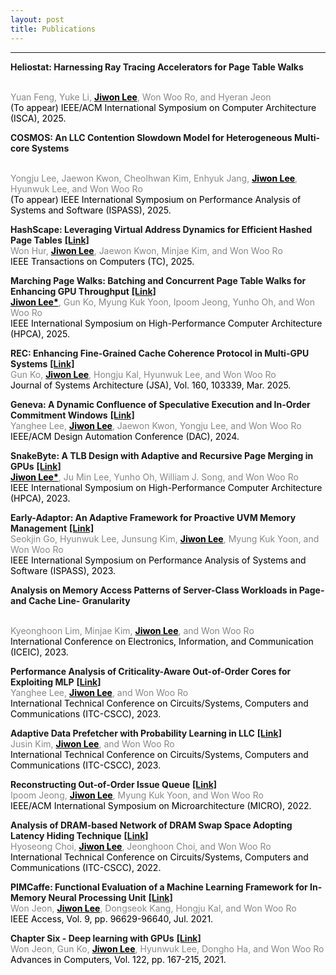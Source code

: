 ```yaml
---
layout: post
title: Publications
---
```


-----
**Heliostat: Harnessing Ray Tracing Accelerators for Page Table Walks**
<!-- <a href="https://doi.ieeecomputersociety.org/10.1109/TC.2025.3543698" 
    style="color: inherit; 
           text-decoration: underline;
           font-weight: bold;">
    [Link]
</a> -->
<br>
<span style="color: #888888;">Yuan Feng, Yuke Li, </span><!--
--><span style="color: #000000; font-weight: bold; text-decoration: underline;">Jiwon Lee</span><!--
--><span style="color: #888888;">, Won Woo Ro, and Hyeran Jeon</span> <br>
<span style="color: #000000;">(To appear) IEEE/ACM International Symposium on Computer Architecture (ISCA), 2025.  </span> <br>  

**COSMOS: An LLC Contention Slowdown Model for Heterogeneous Multi-core Systems**
<!-- <a href="https://doi.ieeecomputersociety.org/10.1109/TC.2025.3543698" 
    style="color: inherit; 
           text-decoration: underline;
           font-weight: bold;">
    [Link]
</a> -->
<br>
<span style="color: #888888;">Yongju Lee, Jaewon Kwon, Cheolhwan Kim, Enhyuk Jang, </span><!--
--><span style="color: #000000; font-weight: bold; text-decoration: underline;">Jiwon Lee</span><!--
--><span style="color: #888888;">, Hyunwuk Lee, and Won Woo Ro</span> <br>
<span style="color: #000000;">(To appear) IEEE International Symposium on Performance Analysis of Systems and Software (ISPASS), 2025.</span> <br>


**HashScape: Leveraging Virtual Address Dynamics for Efficient Hashed Page Tables**
<a href="https://doi.ieeecomputersociety.org/10.1109/TC.2025.3543698" 
    style="color: inherit; 
           text-decoration: underline;
           font-weight: bold;">
    [Link]
</a>
<br>
<span style="color: #888888;">Won Hur, </span><!--
--><span style="color: #000000; font-weight: bold; text-decoration: underline;">Jiwon Lee</span><!--
--><span style="color: #888888;">, Jaewon Kwon, Minjae Kim, and Won Woo Ro</span> <br>
<span style="color: #000000;">IEEE Transactions on Computers (TC), 2025.</span> <br>

**Marching Page Walks: Batching and Concurrent Page Table Walks for Enhancing GPU Throughput**
<a href="https://doi.org/10.1109/HPCA61900.2025.00123" 
    style="color: inherit; 
           text-decoration: underline;
           font-weight: bold;">
    [Link]
</a>
<br>
<span style="color: #000000; font-weight: bold; text-decoration: underline;">Jiwon Lee*</span><!--
--><span style="color: #888888;">, Gun Ko, Myung Kuk Yoon, Ipoom Jeong, Yunho Oh, and Won Woo Ro</span> <br>
<span style="color: #000000;">IEEE International Symposium on High-Performance Computer Architecture (HPCA), 2025. </span> <br> 

**REC: Enhancing Fine-Grained Cache Coherence Protocol in Multi-GPU Systems**
<a href="https://doi.org/10.1016/j.sysarc.2025.103339" 
    style="color: inherit; 
           text-decoration: underline;
           font-weight: bold;">
    [Link]
</a>
<br>
<span style="color: #888888;">Gun Ko, </span><!--
--><span style="color: #000000; font-weight: bold; text-decoration: underline;">Jiwon Lee</span><!--
--><span style="color: #888888;">, Hongju Kal, Hyunwuk Lee, and Won Woo Ro</span> <br>
<span style="color: #000000;">Journal of Systems Architecture (JSA), Vol. 160, 103339, Mar. 2025.</span> <br> 

**Geneva: A Dynamic Confluence of Speculative Execution and In-Order Commitment Windows**
<a href="https://doi.org/10.1145/3649329.3655924" 
    style="color: inherit; 
           text-decoration: underline;
           font-weight: bold;">
    [Link]
</a>
<br>
<span style="color: #888888;">Yanghee Lee, </span><!--
--><span style="color: #000000; font-weight: bold; text-decoration: underline;">Jiwon Lee</span><!--
--><span style="color: #888888;">, Jaewon Kwon, Yongju Lee, and Won Woo Ro</span> <br>
<span style="color: #000000;">IEEE/ACM Design Automation Conference (DAC), 2024.</span> <br> 

**SnakeByte: A TLB Design with Adaptive and Recursive Page Merging in GPUs**
<a href="https://doi.org/10.1109/HPCA56546.2023.10071063" 
    style="color: inherit; 
           text-decoration: underline;
           font-weight: bold;">
    [Link]
</a>
<br>
<span style="color: #000000; font-weight: bold; text-decoration: underline;">Jiwon Lee*</span><!--
--><span style="color: #888888;">, Ju Min Lee, Yunho Oh, William J. Song, and Won Woo Ro</span> <br>
<span style="color: #000000;">IEEE International Symposium on High-Performance Computer Architecture (HPCA), 2023.</span> <br> 

**Early-Adaptor: An Adaptive Framework for Proactive UVM Memory Management**
<a href="https://doi.org/10.1109/ISPASS57527.2023.00032" 
    style="color: inherit; 
           text-decoration: underline;
           font-weight: bold;">
    [Link]
</a>
<br>
<span style="color: #888888;">Seokjin Go, Hyunwuk Lee, Junsung Kim, </span><!--
--><span style="color: #000000; font-weight: bold; text-decoration: underline;">Jiwon Lee</span><!--
--><span style="color: #888888;">, Myung Kuk Yoon, and Won Woo Ro</span> <br>
<span style="color: #000000;">IEEE International Symposium on Performance Analysis of Systems and Software (ISPASS), 2023.</span> <br> 

**Analysis on Memory Access Patterns of Server-Class Workloads in Page- and Cache Line- Granularity**
<!-- <a href="https://doi.org/10.1109/ISPASS57527.2023.00032" 
    style="color: inherit; 
           text-decoration: underline;
           font-weight: bold;">
    [Link]
</a> -->
<br>
<span style="color: #888888;">Kyeonghoon Lim, Minjae Kim, </span><!--
--><span style="color: #000000; font-weight: bold; text-decoration: underline;">Jiwon Lee</span><!--
--><span style="color: #888888;">, and Won Woo Ro</span> <br>
<span style="color: #000000;">International Conference on Electronics, Information, and Communication (ICEIC), 2023.</span> <br> 

**Performance Analysis of Criticality-Aware Out-of-Order Cores for Exploiting MLP**
<a href="https://doi.org/10.1109/ITC-CSCC58803.2023.10212794" 
    style="color: inherit; 
           text-decoration: underline;
           font-weight: bold;">
    [Link]
</a>
<br>
<span style="color: #888888;">Yanghee Lee, </span><!--
--><span style="color: #000000; font-weight: bold; text-decoration: underline;">Jiwon Lee</span><!--
--><span style="color: #888888;">, and Won Woo Ro</span> <br>
<span style="color: #000000;">International Technical Conference on Circuits/Systems, Computers and Communications (ITC-CSCC), 2023.</span> <br> 

**Adaptive Data Prefetcher with Probability Learning in LLC**
<a href="https://doi.org/10.1109/ITC-CSCC58803.2023.10212572" 
    style="color: inherit; 
           text-decoration: underline;
           font-weight: bold;">
    [Link]
</a>
<br>
<span style="color: #888888;">Jusin Kim, </span><!--
--><span style="color: #000000; font-weight: bold; text-decoration: underline;">Jiwon Lee</span><!--
--><span style="color: #888888;">, and Won Woo Ro</span> <br>
<span style="color: #000000;">International Technical Conference on Circuits/Systems, Computers and Communications (ITC-CSCC), 2023.</span> <br> 

**Reconstructing Out-of-Order Issue Queue**
<a href="https://doi.org/10.1109/MICRO56248.2022.00023" 
    style="color: inherit; 
           text-decoration: underline;
           font-weight: bold;">
    [Link]
</a>
<br>
<span style="color: #888888;">Ipoom Jeong, </span><!--
--><span style="color: #000000; font-weight: bold; text-decoration: underline;">Jiwon Lee</span><!--
--><span style="color: #888888;">, Myung Kuk Yoon, and Won Woo Ro</span> <br>
<span style="color: #000000;">IEEE/ACM International Symposium on Microarchitecture (MICRO), 2022.</span> <br> 

**Analysis of DRAM-based Network of DRAM Swap Space Adopting Latency Hiding Technique**
<a href="https://doi.org/10.1109/ITC-CSCC55581.2022.9894856" 
    style="color: inherit; 
           text-decoration: underline;
           font-weight: bold;">
    [Link]
</a>
<br>
<span style="color: #888888;">Hyoseong Choi, </span><!--
--><span style="color: #000000; font-weight: bold; text-decoration: underline;">Jiwon Lee</span><!--
--><span style="color: #888888;">, Jeonghoon Choi, and Won Woo Ro</span> <br>
<span style="color: #000000;">International Technical Conference on Circuits/Systems, Computers and Communications (ITC-CSCC), 2022.</span> <br> 

**PIMCaffe: Functional Evaluation of a Machine Learning Framework for In-Memory Neural Processing Unit**
<a href="https://doi.org/10.1109/ACCESS.2021.3094043" 
    style="color: inherit; 
           text-decoration: underline;
           font-weight: bold;">
    [Link]
</a>
<br>
<span style="color: #888888;">Won Jeon, </span><!--
--><span style="color: #000000; font-weight: bold; text-decoration: underline;">Jiwon Lee</span><!--
--><span style="color: #888888;">, Dongseok Kang, Hongju Kal, and Won Woo Ro</span> <br>
<span style="color: #000000;">IEEE Access, Vol. 9, pp. 96629-96640, Jul. 2021.</span> <br> 

**Chapter Six - Deep learning with GPUs**
<a href="https://doi.org/10.1016/bs.adcom.2020.11.003" 
    style="color: inherit; 
           text-decoration: underline;
           font-weight: bold;">
    [Link]
</a>
<br>
<span style="color: #888888;">Won Jeon, Gun Ko, </span><!--
--><span style="color: #000000; font-weight: bold; text-decoration: underline;">Jiwon Lee</span><!--
--><span style="color: #888888;">, Hyunwuk Lee, Dongho Ha, and Won Woo Ro</span> <br>
<span style="color: #000000;">Advances in Computers, Vol. 122, pp. 167-215, 2021.</span> <br> 

